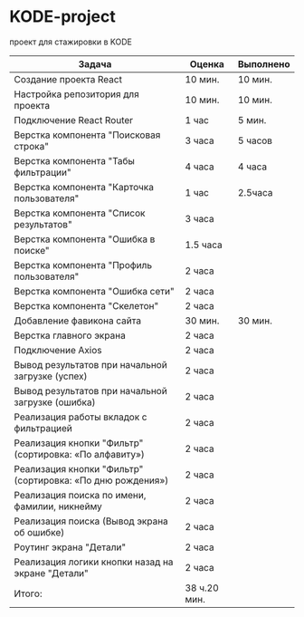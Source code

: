 # KODE-project

проект для стажировки в KODE

| Задача                                                     | Оценка       | Выполнено |
| ---------------------------------------------------------- | ------------ | --------- |
| Создание проекта React                                     | 10 мин.      | 10 мин.   |
| Настройка репозитория для проекта                          | 10 мин.      | 10 мин.   |
| Подключение React Router                                   | 1 час        | 5 мин.    |
| Верстка компонента "Поисковая строка"                      | 3 часа       | 5 часов   |
| Верстка компонента "Табы фильтрации"                       | 4 часа       | 4 часа    |
| Верстка компонента "Карточка пользователя"                 | 1 час        | 2.5часа   |
| Верстка компонента "Список результатов"                    | 3 часа       |           |
| Верстка компонента "Ошибка в поиске"                       | 1.5 часа     |           |
| Верстка компонента "Профиль пользователя"                  | 2 часа       |           |
| Верстка компонента "Ошибка сети"                           | 2 часа       |           |
| Верстка компонента "Скелетон"                              | 2 часа       |           |
| Добавление фавикона сайта                                  | 30 мин.      | 30 мин.   |
| Верстка главного экрана                                    | 2 часа       |           |
| Подключение Axios                                          | 2 часа       |           |
| Вывод результатов при начальной загрузке (успех)           | 2 часа       |           |
| Вывод результатов при начальной загрузке (ошибка)          | 2 часа       |           |
| Реализация работы вкладок с фильтрацией                    | 2 часа       |           |
| Реализация кнопки "Фильтр" (сортировка: «По алфавиту»)     | 2 часа       |           |
| Реализация кнопки "Фильтр" (сортировка: «По дню рождения») | 2 часа       |           |
| Реализация поиска по имени, фамилии, никнейму              | 2 часа       |           |
| Реализация поиска (Вывод экрана об ошибке)                 | 2 часа       |           |
| Роутинг экрана "Детали"                                    | 2 часа       |           |
| Реализация логики кнопки назад на экране "Детали"          | 2 часа       |           |
| Итого:                                                     | 38 ч.20 мин. |           |
